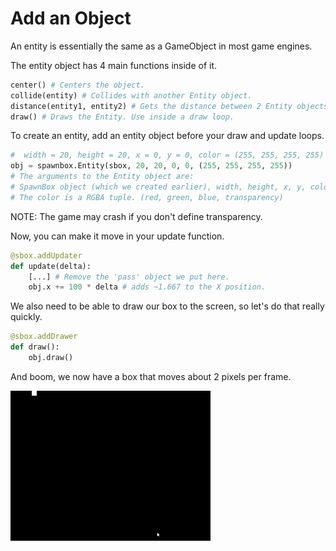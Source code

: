# Add an Object

An entity is essentially the same as a GameObject in most game engines.

The entity object has 4 main functions inside of it.

```py
center() # Centers the object.
collide(entity) # Collides with another Entity object.
distance(entity1, entity2) # Gets the distance between 2 Entity objects.
draw() # Draws the Entity. Use inside a draw loop.
```

To create an entity, add an entity object before your draw and update loops.

```py
#  width = 20, height = 20, x = 0, y = 0, color = (255, 255, 255, 255)
obj = spawnbox.Entity(sbox, 20, 20, 0, 0, (255, 255, 255, 255))
# The arguments to the Entity object are:
# SpawnBox object (which we created earlier), width, height, x, y, color.
# The color is a RGBA tuple. (red, green, blue, transparency)
```
NOTE: The game may crash if you don't define transparency.

Now, you can make it move in your update function.

```py
@sbox.addUpdater
def update(delta):
    [...] # Remove the 'pass' object we put here.
    obj.x += 100 * delta # adds ~1.667 to the X position.
```

We also need to be able to draw our box to the screen, so let's do that really quickly.

```py
@sbox.addDrawer
def draw():
    obj.draw()
```

And boom, we now have a box that moves about 2 pixels per frame.

![White box moving across top of screen.](../img/box.gif)
